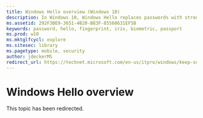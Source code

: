 ```yaml
---
title: Windows Hello overview (Windows 10)
description: In Windows 10, Windows Hello replaces passwords with strong two-factor authentication.
ms.assetid: 292F3BE9-3651-4B20-B83F-85560631EF5B
keywords: password, hello, fingerprint, iris, biometric, passport
ms.prod: w10
ms.mktglfcycl: explore
ms.sitesec: library
ms.pagetype: mobile, security
author: jdeckerMS
redirect_url: https://technet.microsoft.com/en-us/itpro/windows/keep-secure/manage-identity-verification-using-microsoft-passport
---
```


# Windows Hello overview

This topic has been redirected.